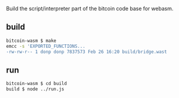 Build the script/interpreter part of the bitcoin code base for webasm.

## build
```bash
bitcoin-wasm $ make
emcc -s 'EXPORTED_FUNCTIONS...
-rw-rw-r-- 1 donp donp 7837573 Feb 26 16:20 build/bridge.wast
```

## run
```bash
bitcoin-wasm $ cd build
build $ node ../run.js
```


